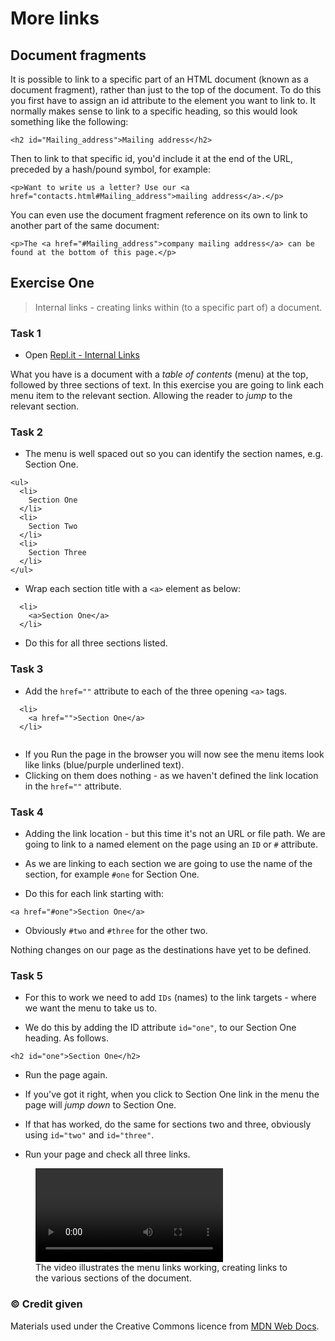 # More links

## Document fragments

It is possible to link to a specific part of an HTML document (known as a document fragment), rather than just to the top of the document. To do this you first have to assign an id attribute to the element you want to link to. It normally makes sense to link to a specific heading, so this would look something like the following:

```
<h2 id="Mailing_address">Mailing address</h2>
```

Then to link to that specific id, you'd include it at the end of the URL, preceded by a hash/pound symbol, for example:

```
<p>Want to write us a letter? Use our <a href="contacts.html#Mailing_address">mailing address</a>.</p>
```

You can even use the document fragment reference on its own to link to another part of the same document:

```
<p>The <a href="#Mailing_address">company mailing address</a> can be found at the bottom of this page.</p>
```

<!-- div class="exercise" -->
## Exercise One

> Internal links - creating links within (to a specific part of) a document.

### Task 1

- Open [Repl.it - Internal Links](https://repl.it/@webdesignmmu/html8)

What you have is a document with a *table of contents* (menu) at the top, followed by three sections of text. In this exercise you are going to link each menu item to the relevant section. Allowing the reader to *jump* to the relevant section.

### Task 2

- The menu is well spaced out so you can identify the section names, e.g. Section One. 

```
<ul>
  <li>
    Section One
  </li>
  <li>
    Section Two
  </li>
  <li>
    Section Three
  </li>
</ul>
```

- Wrap each section title with a `<a>` element as below:

```
  <li>
    <a>Section One</a>
  </li>
```
- Do this for all three sections listed.

### Task 3

- Add the `href=""` attribute to each of the three opening `<a>` tags.

```
  <li>
    <a href="">Section One</a>
  </li>
  
  ```
- If you Run the page in the browser you will now see the menu items look like links (blue/purple underlined text). 
- Clicking on them does nothing - as we haven't defined the link location in the `href=""` attribute.

### Task 4

- Adding the link location - but this time it's not an URL or file path. We are going to link to a named element on the page using an `ID` or `#` attribute.

- As we are linking to each section we are going to use the name of the section, for example `#one` for Section One.

- Do this for each link starting with:

```
<a href="#one">Section One</a>
```

- Obviously `#two` and `#three` for the other two.

Nothing changes on our page as the destinations have yet to be defined.

### Task 5

- For this to work we need to add `IDs` (names) to the link targets - where we want the menu to take us to.

- We do this by adding the ID attribute `id="one"`, to our Section One heading. As follows.

```
<h2 id="one">Section One</h2>
```
- Run the page again.

- If you've got it right, when you click to Section One link in the menu the page will *jump down* to Section One.

- If that has worked, do the same for sections two and three, obviously using `id="two"` and `id="three"`.

- Run your page and check all three links.

<figure>
<video max-width="350" controls>
  <source src="media/internal-links.mp4" type="video/mp4">
  <source src="rabbit320.webm" type="video/webm">
  <p>Your browser doesn't support HTML5 video. Here is a <a href="media/internal-links.mp4">link to the video</a> instead.</p>
</video>
  <figcaption>The video illustrates the menu links working, creating links to the various sections of the document.</figcaption>
</figure>

<!-- end div -->

### &copy; Credit given

Materials used under the Creative Commons licence from [MDN Web Docs](https://developer.mozilla.org/en-US/docs/Web/HTML).